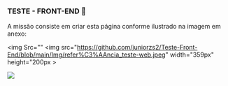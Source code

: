### TESTE - FRONT-END 📜


A missão consiste em criar esta página conforme ilustrado na imagem em anexo: 


<img Src=""
<img src="https://github.com/juniorzs2/Teste-Front-End/blob/main/Img/refer%C3%AAncia_teste-web.jpeg" width="359px" height="200px >

 <img src="https://github.com/juniorzs2/Teste-Front-End/blob/main/Img/refer%C3%AAncia_teste-web.jpeg" width="" height="" >
